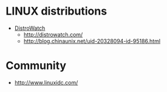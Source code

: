 # LINUX distributions
* [DistroWatch](https://en.wikipedia.org/wiki/DistroWatch)
  * http://distrowatch.com/
  * http://blog.chinaunix.net/uid-20328094-id-95186.html
  
# Community
* http://www.linuxidc.com/
